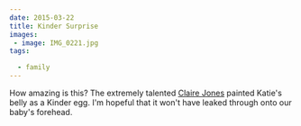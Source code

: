 ```yaml
---
date: 2015-03-22
title: Kinder Surprise
images: 
 - image: IMG_0221.jpg
tags:

  - family
---
```

How amazing is this? The extremely talented [Claire Jones](http://clairejoneshandmade.com/) painted Katie's belly as a Kinder egg. I'm hopeful that it won't have leaked through onto our baby's forehead.